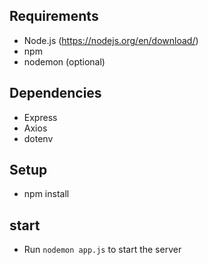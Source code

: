 ## Requirements

* Node.js (https://nodejs.org/en/download/)
* npm
* nodemon (optional)

## Dependencies

* Express 
* Axios
* dotenv

## Setup

* npm install 

## start 

* Run `nodemon app.js` to start the server
